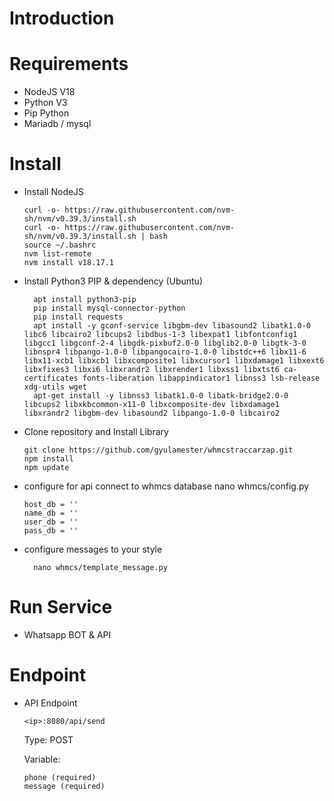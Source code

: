 # Introduction

# Requirements
- NodeJS V18
- Python V3
- Pip Python
- Mariadb / mysql

# Install
- Install NodeJS
  ```
  curl -o- https://raw.githubusercontent.com/nvm-sh/nvm/v0.39.3/install.sh
  curl -o- https://raw.githubusercontent.com/nvm-sh/nvm/v0.39.3/install.sh | bash
  source ~/.bashrc
  nvm list-remote
  nvm install v18.17.1
  ``` 
- Install Python3 PIP & dependency (Ubuntu)
  ```
    apt install python3-pip
    pip install mysql-connector-python
    pip install requests
    apt install -y gconf-service libgbm-dev libasound2 libatk1.0-0 libc6 libcairo2 libcups2 libdbus-1-3 libexpat1 libfontconfig1 libgcc1 libgconf-2-4 libgdk-pixbuf2.0-0 libglib2.0-0 libgtk-3-0 libnspr4 libpango-1.0-0 libpangocairo-1.0-0 libstdc++6 libx11-6 libx11-xcb1 libxcb1 libxcomposite1 libxcursor1 libxdamage1 libxext6 libxfixes3 libxi6 libxrandr2 libxrender1 libxss1 libxtst6 ca-certificates fonts-liberation libappindicator1 libnss3 lsb-release xdg-utils wget
    apt-get install -y libnss3 libatk1.0-0 libatk-bridge2.0-0 libcups2 libxkbcommon-x11-0 libxcomposite-dev libxdamage1 libxrandr2 libgbm-dev libasound2 libpango-1.0-0 libcairo2
   ```
- Clone repository and Install Library
    ```
    git clone https://github.com/gyulamester/whmcstraccarzap.git
    npm install
    npm update
   
- configure for api connect to whmcs database
    nano whmcs/config.py
    ```
    host_db = ''
    name_db = ''
    user_db = ''
    pass_db = ''
    ```
- configure messages to your style
  ```
    nano whmcs/template_message.py
    ```

# Run Service
- Whatsapp BOT & API
 
# Endpoint
- API Endpoint
    ```
    <ip>:8080/api/send
    ```
    Type: POST

    Variable:
    ```
    phone (required)
    message (required)
    ```
